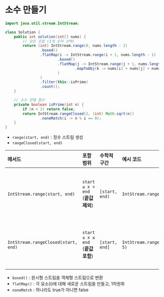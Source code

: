 # 소수 만들기

```Java
import java.util.stream.IntStream;

class Solution {
    public int solution(int[] nums) {
        // 모든 조합 (3개 숫자 선택)
        return (int) IntStream.range(0, nums.length - 2)
                .boxed()
                .flatMap(i -> IntStream.range(i + 1, nums.length - 1)
                        .boxed()
                        .flatMap(j -> IntStream.range(j + 1, nums.length)
                                .mapToObj(k -> nums[i] + nums[j] + nums[k])
                        )
                )
                .filter(this::isPrime)
                .count();
    }

    // 소수 판별 함수
    private boolean isPrime(int n) {
        if (n < 2) return false;
        return IntStream.rangeClosed(2, (int) Math.sqrt(n))
                .noneMatch(i -> n % i == 0);
    }
}
```

- `range(start, end)` : 정수 스트림 생성
- `rangeClosed(start, end)`

| 메서드                                 | 포함 범위                             | 수학적 구간         | 예시 코드                         | 결과                | 사용 예시                                              |
| :---------------------------------- | :-------------------------------- | :------------- | :---------------------------- | :---------------- | :------------------------------------------------- |
| `IntStream.range(start, end)`       | `start ≤ x < end` <br>(**끝값 제외**) | `[start, end)` | `IntStream.range(1, 5)`       | `[1, 2, 3, 4]`    | 배열 인덱스 반복 <br>`for (int i = 0; i < length; i++)`   |
| `IntStream.rangeClosed(start, end)` | `start ≤ x ≤ end` <br>(**끝값 포함**) | `[start, end]` | `IntStream.rangeClosed(1, 5)` | `[1, 2, 3, 4, 5]` | 수학적 범위, 소수 판별 <br>`for (int i = 0; i <= end; i++)` |

- `boxed()` : 원시형 스트림을 객체형 스트림으로 변환
- `flatMap()` :  각 요소(i)에 대해 새로운 스트림을 만들고, 1차원화
- `noneMatch` : 하나라도 true가 아니면 false

